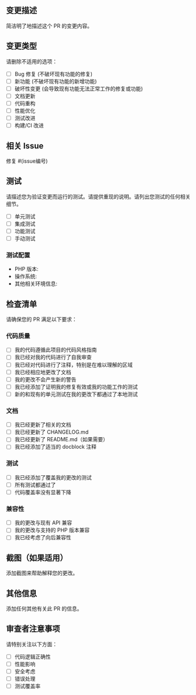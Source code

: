 ## 变更描述
简洁明了地描述这个 PR 的变更内容。

## 变更类型
请删除不适用的选项：

- [ ] Bug 修复 (不破坏现有功能的修复)
- [ ] 新功能 (不破坏现有功能的新增功能)
- [ ] 破坏性变更 (会导致现有功能无法正常工作的修复或功能)
- [ ] 文档更新
- [ ] 代码重构
- [ ] 性能优化
- [ ] 测试改进
- [ ] 构建/CI 改进

## 相关 Issue
修复 #(issue编号)

## 测试
请描述您为验证变更而运行的测试。请提供重现的说明。请列出您测试的任何相关细节。

- [ ] 单元测试
- [ ] 集成测试
- [ ] 功能测试
- [ ] 手动测试

### 测试配置
- PHP 版本:
- 操作系统:
- 其他相关环境信息:

## 检查清单
请确保您的 PR 满足以下要求：

### 代码质量
- [ ] 我的代码遵循此项目的代码风格指南
- [ ] 我已经对我的代码进行了自我审查
- [ ] 我已经对代码进行了注释，特别是在难以理解的区域
- [ ] 我已经相应地更改了文档
- [ ] 我的更改不会产生新的警告
- [ ] 我已经添加了证明我的修复有效或我的功能工作的测试
- [ ] 新的和现有的单元测试在我的更改下都通过了本地测试

### 文档
- [ ] 我已经更新了相关的文档
- [ ] 我已经更新了 CHANGELOG.md
- [ ] 我已经更新了 README.md（如果需要）
- [ ] 我已经添加了适当的 docblock 注释

### 测试
- [ ] 我已经添加了覆盖我的更改的测试
- [ ] 所有测试都通过了
- [ ] 代码覆盖率没有显著下降

### 兼容性
- [ ] 我的更改与现有 API 兼容
- [ ] 我的更改与支持的 PHP 版本兼容
- [ ] 我已经考虑了向后兼容性

## 截图（如果适用）
添加截图来帮助解释您的更改。

## 其他信息
添加任何其他有关此 PR 的信息。

## 审查者注意事项
请特别关注以下方面：
- [ ] 代码逻辑正确性
- [ ] 性能影响
- [ ] 安全考虑
- [ ] 错误处理
- [ ] 测试覆盖率